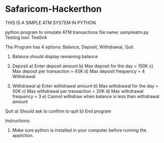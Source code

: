 # Safaricom-Hackerthon

THIS IS A SIMPLE ATM SYSTEM IN PYTHON

python program to simulate ATM transactions
file name: sampleatm.py
Testing tool: Testlink

The Program has 4 options: Balance, Deposit, Withdrawal, Quit.
1. Balance should display remaining balance
2. Deposit
a)	Enter deposit amount
b)	Max deposit for the day = 150K
c)	Max deposit per transaction = 40K
d)	Max deposit frequency = 4 Withdrawal

3. Withdrawal
a)	Enter withdrawal amount
b)	Max withdrawal for the day = 50K
c)	Max withdrawal per transaction = 20K
d)	Max withdrawal frequency = 3
e)	Cannot withdraw when balance is less than withdrawal amount

Quit
a)	Should ask to confirm to quit
b)	End program

Instructions:
1. Make sure python is installed in your computer before running the appliction.


